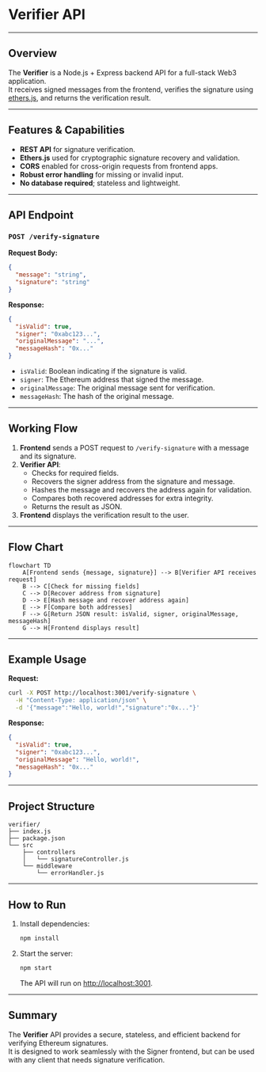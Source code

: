 # Verifier API

---

## Overview

The **Verifier** is a Node.js + Express backend API for a full-stack Web3 application.  
It receives signed messages from the frontend, verifies the signature using [ethers.js](https://docs.ethers.org/), and returns the verification result.

---

## Features & Capabilities

- **REST API** for signature verification.
- **Ethers.js** used for cryptographic signature recovery and validation.
- **CORS** enabled for cross-origin requests from frontend apps.
- **Robust error handling** for missing or invalid input.
- **No database required**; stateless and lightweight.

---

## API Endpoint

### `POST /verify-signature`

**Request Body:**
```json
{
  "message": "string",
  "signature": "string"
}
```

**Response:**
```json
{
  "isValid": true,
  "signer": "0xabc123...",
  "originalMessage": "...",
  "messageHash": "0x..."
}
```

- `isValid`: Boolean indicating if the signature is valid.
- `signer`: The Ethereum address that signed the message.
- `originalMessage`: The original message sent for verification.
- `messageHash`: The hash of the original message.

---

## Working Flow

1. **Frontend** sends a POST request to `/verify-signature` with a message and its signature.
2. **Verifier API**:
    - Checks for required fields.
    - Recovers the signer address from the signature and message.
    - Hashes the message and recovers the address again for validation.
    - Compares both recovered addresses for extra integrity.
    - Returns the result as JSON.
3. **Frontend** displays the verification result to the user.

---

## Flow Chart

```mermaid
flowchart TD
    A[Frontend sends {message, signature}] --> B[Verifier API receives request]
    B --> C[Check for missing fields]
    C --> D[Recover address from signature]
    D --> E[Hash message and recover address again]
    E --> F[Compare both addresses]
    F --> G[Return JSON result: isValid, signer, originalMessage, messageHash]
    G --> H[Frontend displays result]
```

---

## Example Usage

**Request:**
```bash
curl -X POST http://localhost:3001/verify-signature \
  -H "Content-Type: application/json" \
  -d '{"message":"Hello, world!","signature":"0x..."}'
```

**Response:**
```json
{
  "isValid": true,
  "signer": "0xabc123...",
  "originalMessage": "Hello, world!",
  "messageHash": "0x..."
}
```

---

## Project Structure

```
verifier/
├── index.js
├── package.json
└── src
    ├── controllers
    │   └── signatureController.js
    └── middleware
        └── errorHandler.js
```

---

## How to Run

1. Install dependencies:
    ```bash
    npm install
    ```
2. Start the server:
    ```bash
    npm start
    ```
    The API will run on [http://localhost:3001](http://localhost:3001).

---

## Summary

The **Verifier** API provides a secure, stateless, and efficient backend for verifying Ethereum signatures.  
It is designed to work seamlessly with the Signer frontend, but can be used with any client that needs signature verification.